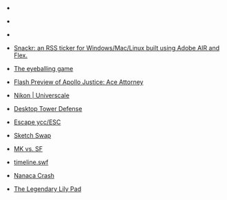 
- [](/2019/02/182513007484/)

- [](/2018/12/181046069605/)

- [](/2016/08/bivomb3bbae/)

- [Snackr: an RSS ticker for Windows/Mac/Linux built using Adobe AIR and Flex.](/2008/11/snackr-an-rss-ticker-for-windows-mac-linux-built-using-adobe-air-and-flex/)

- [The eyeballing game](/2008/10/the-eyeballing-game/)

- [Flash Preview of Apollo Justice: Ace Attorney](/2008/01/flash-preview-of-apollo-justice-ace-attorney/)

- [Nikon | Universcale](/2007/04/nikon-universcale/)

- [Desktop Tower Defense](/2007/03/desktop-tower-defense/)

- [Escape ycc/ESC](/2006/04/escape-ycc-esc/)

- [Sketch Swap](/2006/02/sketch-swap/)

- [MK vs. SF](/2005/06/mk-vs-sf/)

- [timeline.swf](/2005/05/timeline-swf/)

- [Nanaca Crash](/2005/03/nanaca-crash/)

- [The Legendary Lily Pad](/2004/12/the-legendary-lily-pad/)
